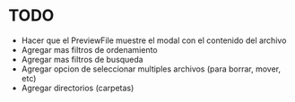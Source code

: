 # TODO

- Hacer que el PreviewFile muestre el modal con el contenido del archivo
- Agregar mas filtros de ordenamiento
- Agregar mas filtros de busqueda
- Agregar opcion de seleccionar multiples archivos (para borrar, mover, etc)
- Agregar directorios (carpetas)
